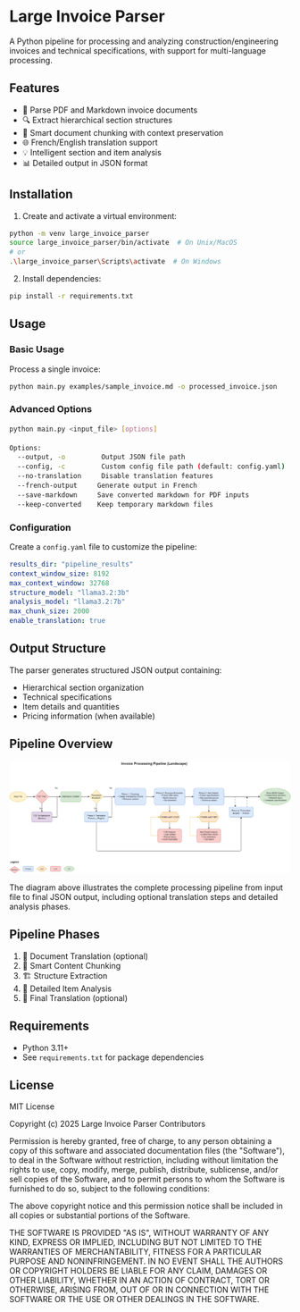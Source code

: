 # Large Invoice Parser

A Python pipeline for processing and analyzing construction/engineering invoices and technical specifications, with support for multi-language processing.

## Features

- 📄 Parse PDF and Markdown invoice documents
- 🔍 Extract hierarchical section structures
- 🔄 Smart document chunking with context preservation
- 🌐 French/English translation support
- 💡 Intelligent section and item analysis
- 📊 Detailed output in JSON format

## Installation

1. Create and activate a virtual environment:
```sh
python -m venv large_invoice_parser
source large_invoice_parser/bin/activate  # On Unix/MacOS
# or
.\large_invoice_parser\Scripts\activate  # On Windows
```

2. Install dependencies:
```sh
pip install -r requirements.txt
```

## Usage

### Basic Usage

Process a single invoice:
```sh
python main.py examples/sample_invoice.md -o processed_invoice.json
```

### Advanced Options

```sh
python main.py <input_file> [options]

Options:
  --output, -o         Output JSON file path
  --config, -c         Custom config file path (default: config.yaml)
  --no-translation     Disable translation features
  --french-output     Generate output in French
  --save-markdown     Save converted markdown for PDF inputs
  --keep-converted    Keep temporary markdown files
```

### Configuration

Create a `config.yaml` file to customize the pipeline:

```yaml
results_dir: "pipeline_results"
context_window_size: 8192
max_context_window: 32768
structure_model: "llama3.2:3b"
analysis_model: "llama3.2:7b"
max_chunk_size: 2000
enable_translation: true
```

## Output Structure

The parser generates structured JSON output containing:
- Hierarchical section organization
- Technical specifications
- Item details and quantities
- Pricing information (when available)

## Pipeline Overview

![Invoice Processing Pipeline](figure/figure.png)

The diagram above illustrates the complete processing pipeline from input file to final JSON output, including optional translation steps and detailed analysis phases.

## Pipeline Phases

1. 🔄 Document Translation (optional)
2. 📑 Smart Content Chunking
3. 🏗️ Structure Extraction
4. 📝 Detailed Item Analysis
5. 🔄 Final Translation (optional)

## Requirements

- Python 3.11+
- See `requirements.txt` for package dependencies

## License

MIT License

Copyright (c) 2025 Large Invoice Parser Contributors

Permission is hereby granted, free of charge, to any person obtaining a copy
of this software and associated documentation files (the "Software"), to deal
in the Software without restriction, including without limitation the rights
to use, copy, modify, merge, publish, distribute, sublicense, and/or sell
copies of the Software, and to permit persons to whom the Software is
furnished to do so, subject to the following conditions:

The above copyright notice and this permission notice shall be included in all
copies or substantial portions of the Software.

THE SOFTWARE IS PROVIDED "AS IS", WITHOUT WARRANTY OF ANY KIND, EXPRESS OR
IMPLIED, INCLUDING BUT NOT LIMITED TO THE WARRANTIES OF MERCHANTABILITY,
FITNESS FOR A PARTICULAR PURPOSE AND NONINFRINGEMENT. IN NO EVENT SHALL THE
AUTHORS OR COPYRIGHT HOLDERS BE LIABLE FOR ANY CLAIM, DAMAGES OR OTHER
LIABILITY, WHETHER IN AN ACTION OF CONTRACT, TORT OR OTHERWISE, ARISING FROM,
OUT OF OR IN CONNECTION WITH THE SOFTWARE OR THE USE OR OTHER DEALINGS IN THE
SOFTWARE.

